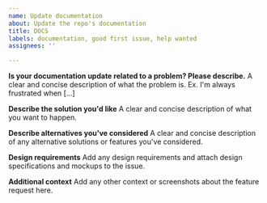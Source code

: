 ```yaml
---
name: Update documentation
about: Update the repo's documentation
title: DOCS
labels: documentation, good first issue, help wanted
assignees: ''

---
```


**Is your documentation update related to a problem? Please describe.**
A clear and concise description of what the problem is. Ex. I'm always frustrated when [...]

**Describe the solution you'd like**
A clear and concise description of what you want to happen.

**Describe alternatives you've considered**
A clear and concise description of any alternative solutions or features you've considered.

**Design requirements**
Add any design requirements and attach design specifications and mockups to the issue.

**Additional context**
Add any other context or screenshots about the feature request here.